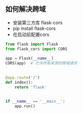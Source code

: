 
## 如何解决跨域

* 安装第三方库  flask-cors 
* pip install flask-cors 
* 在启动前配置cors

```python
from flask import Flask  
from flask_cors import CORS  
  
app = Flask(__name__)  
CORS(app)  # 允许所有来源的跨域请求  
  
  
@app.route('/')  
def index():  
    return 'flask'  
  
  
if __name__ == '__main__':  
    app.run()
```